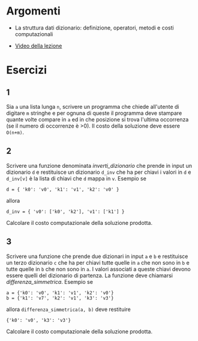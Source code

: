 # Argomenti

* La struttura dati dizionario: definizione, operatori, metodi e costi computazionali

* [Video della lezione](https://www.dropbox.com/s/z7blwdunqo01nte/20211223-lezione_22.mp4?dl=1)

# Esercizi

## 1
Sia `a` una lista lunga `n`, scrivere un programma che chiede all'utente di digitare `m` stringhe e per ognuna di queste il programma deve stampare quante volte compare in `a` ed in che posizione si trova l'ultima occorrenza (se il numero di occorrenze è >0). Il costo della soluzione deve essere `O(n+m)`.

## 2
Scrivere una funzione denominata *inverti_dizionario* che prende in input un dizionario `d` e restituisce un dizionario `d_inv` che ha per chiavi i valori in `d` e `d_inv[v]` è la lista di chiavi che `d` mappa in `v`. Esempio se

	d = { 'k0': 'v0', 'k1': 'v1', 'k2': 'v0' }

allora

	d_inv = { 'v0': ['k0', 'k2'], 'v1': ['k1'] }

Calcolare il costo computazionale della soluzione prodotta.

## 3
Scrivere una funzione che prende due dizionari in input `a` e `b` e restituisce un terzo dizionario `c` che ha per chiavi tutte quelle in `a` che non sono in `b` e tutte quelle in `b` che non sono in `a`. I valori associati a queste chiavi devono essere quelli del dizionario di partenza. La funzione deve chiamarsi *differenza_simmetrica*. Esempio se

	a = {'k0': 'v0', 'k1': 'v1', 'k2': 'v0'}
	b = {'k1': 'v7', 'k2': 'v1', 'k3': 'v3'}

allora `differenza_simmetrica(a, b)` deve restituire

	{'k0': 'v0', 'k3': 'v3'}

Calcolare il costo computazionale della soluzione prodotta.

